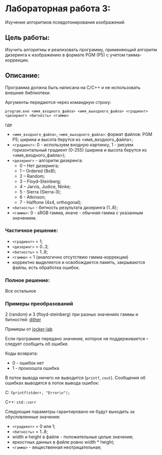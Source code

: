 # **Лабораторная работа 3:**
Изучение алгоритмов псевдотонирования изображений

## **Цель работы:**
Изучить алгоритмы и реализовать программу, применяющий алгоритм дизеринга к изображению в формате PGM (P5) с учетом гамма-коррекции.

## **Описание:**
Программа должна быть написана на C/C++ и не использовать внешние библиотеки.

Аргументы передаются через командную строку:

`program.exe <имя_входного_файла> <имя_выходного_файла> <градиент> <дизеринг> <битность> <гамма>`

где
* `<имя_входного_файла>`, `<имя_выходного_файла>`: формат файлов: PGM P5; ширина и высота берутся из <имя_входного_файла>;
* `<градиент>`: 0 - используем входную картинку, 1 - рисуем горизонтальный градиент (0-255) (ширина и высота берутся из <имя_входного_файла>);
* `<дизеринг>` - алгоритм дизеринга:
    * 0 – Нет дизеринга;
    * 1 – Ordered (8x8);
    * 2 – Random;
    * 3 – Floyd–Steinberg;
    * 4 – Jarvis, Judice, Ninke;
    * 5 - Sierra (Sierra-3);
    * 6 - Atkinson;
    * 7 - Halftone (4x4, orthogonal);
* `<битность>` - битность результата дизеринга (1..8);
* `<гамма>`: 0 - sRGB гамма, иначе - обычная гамма с указанным значением.

### Частичное решение:
* `<градиент>` = 1;
* `<дизеринг>` = 0..3;
* `<битность>` = 1..8;
* `<гамма>` = 1 (аналогично отсутствию гамма-коррекции)
* корректно выделяется и освобождается память, закрываются файлы, есть обработка ошибок.

### Полное решение:
Bсе остальное

### Примеры преобразований
2 (random) и 3 (floyd-steinberg) при разных значениях гаммы и битностей: [dither](https://drive.google.com/drive/u/0/folders/1W9LYSeSapdiuFvu2atWtaJ5YvWRLFiHX)

Примеры от [jocker-lab](https://drive.google.com/drive/folders/1lVlZtsnKQBcFegfw7X8ukz_TMMMGE4Rx?usp=sharing)

Если программе передано значение, которое не поддерживается – следует сообщить об ошибке.

Коды возврата:
* 0 - ошибок нет
* 1 - произошла ошибка

В поток вывода ничего не выводится (`printf`, `cout`).
Сообщения об ошибках выводятся в поток вывода ошибок:

С: `fprintf(stderr, "Error\n");`

C++: `std::cerr`

Следующие параметры гарантировано не будут выходить за обусловленные значения:
* `<градиент>` = 0 или 1;
* `<битность>` = 1..8;
* width и height в файле - положительные целые значения;
* яркостных данных в файле ровно width * height;
* `<гамма>` - вещественная неотрицательная;
